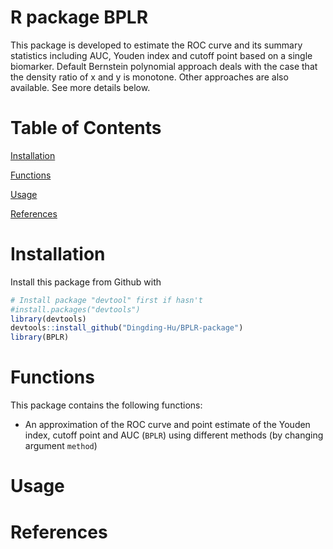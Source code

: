 # R package BPLR
This package is developed to estimate the ROC curve and its summary statistics including AUC, Youden index and cutoff point based on a single biomarker. Default Bernstein polynomial approach deals with the case that the density ratio of x and y is monotone. Other approaches are also available. See more details below.
# Table of Contents
[Installation]

[Functions]

[Usage]

[References]

# Installation

Install this package from Github with

```r
# Install package "devtool" first if hasn't
#install.packages("devtools")
library(devtools)
devtools::install_github("Dingding-Hu/BPLR-package")
library(BPLR)
```


# Functions

This package contains the following functions:

- An approximation of the ROC curve and point estimate of the Youden index, cutoff point and AUC (`BPLR`) using different methods (by changing argument `method`)

# Usage

# References



[Installation]: <https://github.com/Dingding-Hu/BPLR-package/blob/main/README.md#installation>
[Functions]: <https://github.com/Dingding-Hu/BPLR-package/blob/main/README.md#functions>
[Usage]: <https://github.com/Dingding-Hu/BPLR-package/blob/main/README.md#usage>
[References]: <https://github.com/Dingding-Hu/BPLR-package/blob/main/README.md#references>
